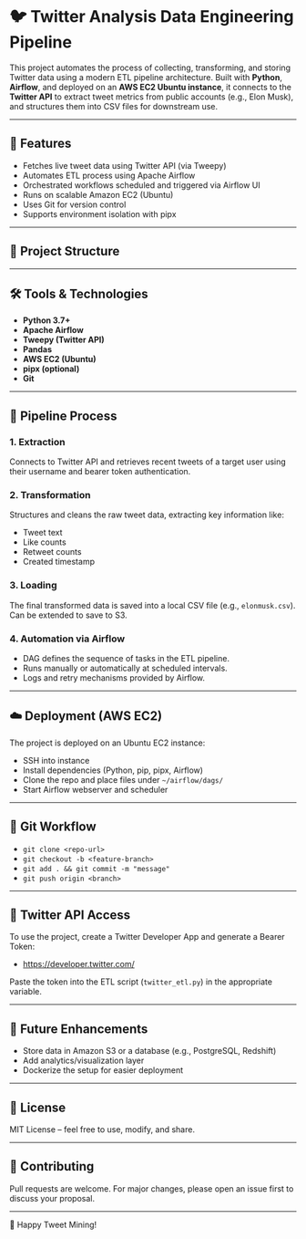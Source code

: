 # 🐦 Twitter Analysis Data Engineering Pipeline

This project automates the process of collecting, transforming, and storing Twitter data using a modern ETL pipeline architecture. Built with **Python**, **Airflow**, and deployed on an **AWS EC2 Ubuntu instance**, it connects to the **Twitter API** to extract tweet metrics from public accounts (e.g., Elon Musk), and structures them into CSV files for downstream use.

---

## 🚀 Features

- Fetches live tweet data using Twitter API (via Tweepy)
- Automates ETL process using Apache Airflow
- Orchestrated workflows scheduled and triggered via Airflow UI
- Runs on scalable Amazon EC2 (Ubuntu)
- Uses Git for version control
- Supports environment isolation with pipx

---

## 📁 Project Structure


---

## 🛠️ Tools & Technologies

- **Python 3.7+**
- **Apache Airflow**
- **Tweepy (Twitter API)**
- **Pandas**
- **AWS EC2 (Ubuntu)**
- **pipx (optional)**
- **Git**

---

## 🧱 Pipeline Process

### 1. **Extraction**
Connects to Twitter API and retrieves recent tweets of a target user using their username and bearer token authentication.

### 2. **Transformation**
Structures and cleans the raw tweet data, extracting key information like:
- Tweet text
- Like counts
- Retweet counts
- Created timestamp

### 3. **Loading**
The final transformed data is saved into a local CSV file (e.g., `elonmusk.csv`). Can be extended to save to S3.

### 4. **Automation via Airflow**
- DAG defines the sequence of tasks in the ETL pipeline.
- Runs manually or automatically at scheduled intervals.
- Logs and retry mechanisms provided by Airflow.

---

## ☁️ Deployment (AWS EC2)

The project is deployed on an Ubuntu EC2 instance:
- SSH into instance
- Install dependencies (Python, pip, pipx, Airflow)
- Clone the repo and place files under `~/airflow/dags/`
- Start Airflow webserver and scheduler

---

## 🔧 Git Workflow

- `git clone <repo-url>`
- `git checkout -b <feature-branch>`
- `git add . && git commit -m "message"`
- `git push origin <branch>`

---

## 🔐 Twitter API Access

To use the project, create a Twitter Developer App and generate a Bearer Token:
- https://developer.twitter.com/

Paste the token into the ETL script (`twitter_etl.py`) in the appropriate variable.

---

## 📌 Future Enhancements

- Store data in Amazon S3 or a database (e.g., PostgreSQL, Redshift)
- Add analytics/visualization layer
- Dockerize the setup for easier deployment

---

## 📄 License

MIT License – feel free to use, modify, and share.

---

## 👥 Contributing

Pull requests are welcome. For major changes, please open an issue first to discuss your proposal.

---

🧠 Happy Tweet Mining!
